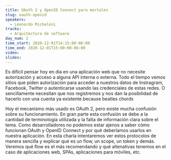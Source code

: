 ```yaml
---
title: OAuth 2 y OpenID Connect para mortales
slug: oauth-openid
speakers:
  - Leonardo Micheloni
tracks:
  - Arquitectura de software
day_num: 2
time_start: 2020-12-01T14:15:00-06:00
time_end: 2020-12-01T15:00:00-06:00
video: 
slides: 
---
```


Es difícil pensar hoy en día en una aplicación web que no necesite autorización y acceso a alguna API interna o externa.
Todo el tiempo vemos sitios que piden autorización para acceder a nuestros datos de Instragram, Facebook, Twitter o autenticarse usando las credenciales de estas redes.
O sencillamente necesitan que nos registremos y nos dan la posibilidad de hacerlo con una cuenta ya existente.because beatles chords

Hoy el mecanismo más usado es OAuth 2, pero existe mucha confusión sobre su funcionamiento.
En gran parte esta confusión se debe a la cantidad de terminología utilizada y la falta de información clara sobre el tema.
Como desarrolladores no podemos estar ajenos a saber cómo funcionan OAuth y OpenID Connect y por qué deberíamos usarlos en nuestra aplicación.
En esta charla intentaremos ver estos protocolos de manera sencilla y explicar qué es un flow, un scope, un token y demás.
Veremos qué flow es el más recomendando y qué altenativas tenemos en el caso de aplicaciones web, SPAs, aplicaciones para móviles, etc.

